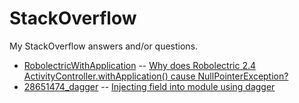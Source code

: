 # StackOverflow

My StackOverflow answers and/or questions.

- [RobolectricWithApplication](RobolectricWithApplication/) -- [Why does Robolectric 2.4 ActivityController.withApplication() cause NullPointerException?](http://stackoverflow.com/questions/28825317/)
- [28651474_dagger](28651474_dagger/) -- [Injecting field into module using dagger](http://stackoverflow.com/a/28664301/283595)
